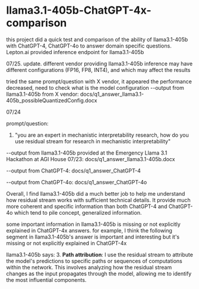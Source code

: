# llama3.1-405b-ChatGPT-4x-comparison


this project did a quick test and comparison of the ability of llama3.1-405b with ChatGPT-4, ChatGPT-4o to answer domain specific questions. Lepton.ai provided inference endpoint for llama3.1-405b

07/25. update.  different vendor providing llama3.1-405b inference may have different configurations (FP16, FP8, INT4), and which may affect the results

tried the same prompt/question with X vendor, it appeared the performance decreased, need to check what is the model configuration 
--output from llama3.1-405b from X vendor: docs/q1_answer_llama3.1-405b_possibleQuantizedConfig.docx

07/24

prompt/question:
1. "you are an expert in mechanistic interpretability research, how do you use residual stream for research in mechanistic interpretability"

--output from llama3.1-405b provided at the Emergency Llama 3.1 Hackathon at AGI House 07/23: docs/q1_answer_llama3.1-405b.docx

--output from ChatGPT-4: docs/q1_answer_ChatGPT-4

--output from ChatGPT-4o: docs/q1_answer_ChatGPT-4o

Overall, I find llama3.1-405b did a much better job to help me understand how residual stream works with sufficient technical details.  It provide much more coherent and specific information than both ChatGPT-4 and ChatGPT-4o which tend to pile concept, generalized information.

some important information in llama3.1-405b is missing or not explicitly explained in ChatGPT-4x answers.
for example, I think the following segment in llama3.1-405b's answer is important and interesting but it's missing or not explicitly explained in ChatGPT-4x

llama3.1-405b says:
3. **Path attribution**: I use the residual stream to attribute the model's predictions to specific paths or sequences of computations within the network. This involves analyzing how the residual stream changes as the input propagates through the model, allowing me to identify the most influential components.
